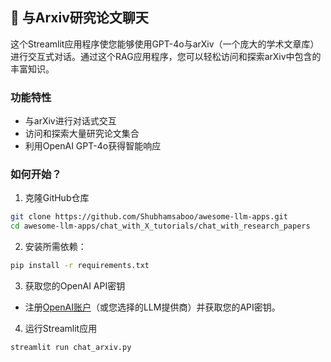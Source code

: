 ## 🔎 与Arxiv研究论文聊天
这个Streamlit应用程序使您能够使用GPT-4o与arXiv（一个庞大的学术文章库）进行交互式对话。通过这个RAG应用程序，您可以轻松访问和探索arXiv中包含的丰富知识。

### 功能特性
- 与arXiv进行对话式交互
- 访问和探索大量研究论文集合
- 利用OpenAI GPT-4o获得智能响应

### 如何开始？

1. 克隆GitHub仓库

```bash
git clone https://github.com/Shubhamsaboo/awesome-llm-apps.git
cd awesome-llm-apps/chat_with_X_tutorials/chat_with_research_papers
```
2. 安装所需依赖：

```bash
pip install -r requirements.txt
```
3. 获取您的OpenAI API密钥

- 注册[OpenAI账户](https://platform.openai.com/)（或您选择的LLM提供商）并获取您的API密钥。

4. 运行Streamlit应用
```bash
streamlit run chat_arxiv.py
```
